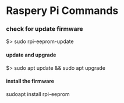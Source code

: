 # Raspery Pi Commands

### check for update firmware
$> sudo rpi-eeprom-update </br>

#### update and upgrade
$> sudo apt update && sudo apt upgrade </br>
#### install the firmware
sudoapt install rpi-eeprom


